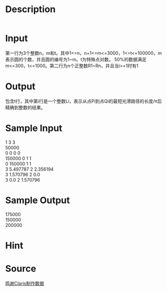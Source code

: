 
# Description

<div class="content"><p><img border="0" src="/source/bzoj/1204/img/aHR0cHM6Ly9seWRzeS5jb20vSnVkZ2VPbmxpbmUvaW1hZ2VzLzEyMDRfMS5qcGc=.jpg" alt=""/></p></div>

# Input

<div class="content"><p>第一行为3个整数n，m和t。其中1&lt;=n，n+1&lt;=m&lt;=3000，1&lt;=t&lt;=100000，m表示圆的个数，并且圆的编号为1~m。t为特殊点对数。 50%的数据满足m&lt;=300，t&lt;=1000。第二行为n个正整数R1~Rn，并且当i&gt;=1时有1</p></div>

# Output

<div class="content"><p>包含t行，其中第i行是一个整数Li，表示从点Pi到点Qi的最短光滑路径的长度/π后精确到整数的结果。</p></div>

# Sample Input

<div class="content"><span class="sampledata">1 3 3                          <br/>
50000                         <br/>
0 0 0 0                       <br/>
150000 0 1 1<br/>
0 150000 1 1<br/>
3 5.497787 	  2 2.356194<br/>
3 1.570796 	  2 0.0<br/>
3 0.0         2 1.570796<br/>
</span></div>

# Sample Output

<div class="content"><span class="sampledata">175000<br/>
150000<br/>
200000</span></div>

# Hint

<div class="content"><p></p></div>

# Source

<div class="content"><p><a href="problemset.php?search=鸣谢Claris制作数据">鸣谢Claris制作数据</a></p></div>

